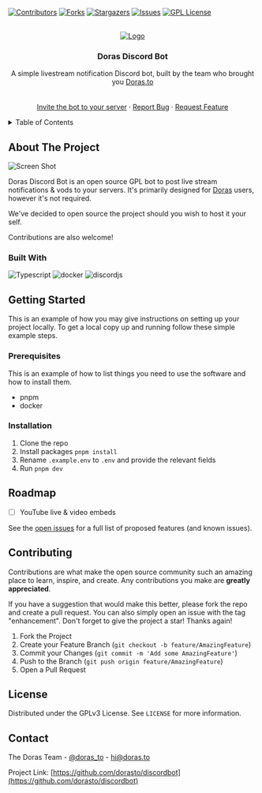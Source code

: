 <!-- Improved compatibility of back to top link: See: https://github.com/othneildrew/Best-README-Template/pull/73 -->
<a id="readme-top"></a>
<!--
*** Thanks for checking out the Best-README-Template. If you have a suggestion
*** that would make this better, please fork the repo and create a pull request
*** or simply open an issue with the tag "enhancement".
*** Don't forget to give the project a star!
*** Thanks again! Now go create something AMAZING! :D
-->



<!-- PROJECT SHIELDS -->
<!--
*** I'm using markdown "reference style" links for readability.
*** Reference links are enclosed in brackets [ ] instead of parentheses ( ).
*** See the bottom of this document for the declaration of the reference variables
*** for contributors-url, forks-url, etc. This is an optional, concise syntax you may use.
*** https://www.markdownguide.org/basic-syntax/#reference-style-links
-->
[![Contributors][contributors-shield]][contributors-url]
[![Forks][forks-shield]][forks-url]
[![Stargazers][stars-shield]][stars-url]
[![Issues][issues-shield]][issues-url]
[![GPL License][license-shield]][license-url]



<!-- PROJECT LOGO -->
<br />
<div align="center">
  <a href="https://github.com/dorasto/discordbot">
    <img src="https://cdn.doras.to/doras/doras-logo-text.webp" alt="Logo">
  </a>

<h3 align="center">Doras Discord Bot</h3>

  <p align="center">
    A simple livestream notification Discord bot, built by the team who brought you <a href="https://doras.to">Doras.to</a>
    <br />
<!--     <a href="https://github.com/dorasto/discordbot"><strong>Explore the docs »</strong></a> -->
    <br />
    <br />
    <a href="https://discord.com/oauth2/authorize?client_id=1178674222873198612">Invite the bot to your server</a>
    ·
    <a href="https://github.com/dorasto/discordbot/issues/new?labels=bug&template=bug-report---.md">Report Bug</a>
    ·
    <a href="https://github.com/dorasto/discordbot/issues/new?labels=enhancement&template=feature-request---.md">Request Feature</a>
  </p>
</div>



<!-- TABLE OF CONTENTS -->
<details>
  <summary>Table of Contents</summary>
  <ol>
    <li>
      <a href="#about-the-project">About The Project</a>
      <ul>
        <li><a href="#built-with">Built With</a></li>
      </ul>
    </li>
    <li>
      <a href="#getting-started">Getting Started</a>
      <ul>
        <li><a href="#prerequisites">Prerequisites</a></li>
        <li><a href="#installation">Installation</a></li>
      </ul>
    </li>
    <li><a href="#roadmap">Roadmap</a></li>
    <li><a href="#contributing">Contributing</a></li>
    <li><a href="#license">License</a></li>
    <li><a href="#contact">Contact</a></li>
  </ol>
</details>



<!-- ABOUT THE PROJECT -->
## About The Project

![Screen Shot](https://cdn.doras.to/doras/dorasbot/Screenshot%202024-07-23%20065736.png)

Doras Discord Bot is an open source GPL bot to post live stream notifications & vods to your servers. It's primarily designed for [Doras] users, however it's not required.

We've decided to open source the project should you wish to host it your self. 

Contributions are also welcome!

### Built With

![Typescript]
![docker]
![discordjs]


<!-- GETTING STARTED -->
## Getting Started

This is an example of how you may give instructions on setting up your project locally.
To get a local copy up and running follow these simple example steps.

### Prerequisites

This is an example of how to list things you need to use the software and how to install them.
* pnpm
* docker

### Installation

1. Clone the repo
2. Install packages `pnpm install`
3. Rename `.example.env` to `.env` and provide the relevant fields
4. Run `pnpm dev`

<!-- ROADMAP -->
## Roadmap

- [ ] YouTube live & video embeds

See the [open issues](https://github.com/dorasto/discordbot/issues) for a full list of proposed features (and known issues).

<!-- CONTRIBUTING -->
## Contributing

Contributions are what make the open source community such an amazing place to learn, inspire, and create. Any contributions you make are **greatly appreciated**.

If you have a suggestion that would make this better, please fork the repo and create a pull request. You can also simply open an issue with the tag "enhancement".
Don't forget to give the project a star! Thanks again!

1. Fork the Project
2. Create your Feature Branch (`git checkout -b feature/AmazingFeature`)
3. Commit your Changes (`git commit -m 'Add some AmazingFeature'`)
4. Push to the Branch (`git push origin feature/AmazingFeature`)
5. Open a Pull Request

<!-- LICENSE -->
## License

Distributed under the GPLv3 License. See `LICENSE` for more information.


<!-- CONTACT -->
## Contact

The Doras Team - [@doras_to](https://twitter.com/doras_to) - hi@doras.to

Project Link: [https://github.com/dorasto/discordbot](https://github.com/dorasto/discordbot)

<!-- MARKDOWN LINKS & IMAGES -->
<!-- https://www.markdownguide.org/basic-syntax/#reference-style-links -->
[typescript]: https://img.shields.io/badge/typescript-3178c6?style=for-the-badge&logo=typescript&logoColor=white
[docker]: https://img.shields.io/badge/docker-2496ec?style=for-the-badge&logo=docker&logoColor=white
[discordjs]: https://img.shields.io/badge/discord.js-2496ec?style=for-the-badge&logo=discord&logoColor=white
[Doras]: https://doras.to
<!-- dummy data -->
[contributors-shield]: https://img.shields.io/github/contributors/dorasto/discordbot.svg?style=for-the-badge
[contributors-url]: https://github.com/dorasto/discordbot/graphs/contributors
[forks-shield]: https://img.shields.io/github/forks/dorasto/discordbot.svg?style=for-the-badge
[forks-url]: https://github.com/dorasto/discordbot/network/members
[stars-shield]: https://img.shields.io/github/stars/dorasto/discordbot.svg?style=for-the-badge
[stars-url]: https://github.com/dorasto/discordbot/stargazers
[issues-shield]: https://img.shields.io/github/issues/dorasto/discordbot.svg?style=for-the-badge
[issues-url]: https://github.com/dorasto/discordbot/issues
[license-shield]: https://img.shields.io/github/license/dorasto/discordbot.svg?style=for-the-badge
[license-url]: https://github.com/dorasto/discordbot/blob/master/LICENSE
[linkedin-shield]: https://img.shields.io/badge/-LinkedIn-black.svg?style=for-the-badge&logo=linkedin&colorB=555
[product-screenshot]: images/screenshot.png
[Next-url]: https://nextjs.org/
[React.js]: https://img.shields.io/badge/React-20232A?style=for-the-badge&logo=react&logoColor=61DAFB
[React-url]: https://reactjs.org/
[Vue.js]: https://img.shields.io/badge/Vue.js-35495E?style=for-the-badge&logo=vuedotjs&logoColor=4FC08D
[Vue-url]: https://vuejs.org/
[Angular.io]: https://img.shields.io/badge/Angular-DD0031?style=for-the-badge&logo=angular&logoColor=white
[Angular-url]: https://angular.io/
[Svelte.dev]: https://img.shields.io/badge/Svelte-4A4A55?style=for-the-badge&logo=svelte&logoColor=FF3E00
[Svelte-url]: https://svelte.dev/
[Laravel.com]: https://img.shields.io/badge/Laravel-FF2D20?style=for-the-badge&logo=laravel&logoColor=white
[Laravel-url]: https://laravel.com
[Bootstrap.com]: https://img.shields.io/badge/Bootstrap-563D7C?style=for-the-badge&logo=bootstrap&logoColor=white
[Bootstrap-url]: https://getbootstrap.com
[JQuery.com]: https://img.shields.io/badge/jQuery-0769AD?style=for-the-badge&logo=jquery&logoColor=white
[JQuery-url]: https://jquery.com 
